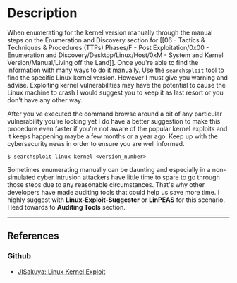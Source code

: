 # Description

When enumerating for the kernel version manually through the manual steps on the Enumeration and Discovery section for [[06 - Tactics & Techniques & Procedures (TTPs) Phases/F - Post Exploitation/0x00 - Enumeration and Discovery/Desktop/Linux/Host/0xM - System and Kernel Version/Manual/Living off the Land]]. Once you're able to find the information with many ways to do it manually. Use the `searchsploit` tool to find the specific Linux kernel version. However I must give you warning and advise. Exploiting kernel vulnerabilities may have the potential to cause the Linux machine to crash I would suggest you to keep it as last resort or you don't have any other way.

After you've executed the command browse around a bit of any particular vulnerability you're looking yet I do have a better suggestion to make this procedure even faster if you're not aware of the popular kernel exploits and it keeps happening maybe a few months or a year ago. Keep up with the cybersecurity news in order to ensure you are well informed.

```
$ searchsploit linux kernel <version_number>
```

Sometimes enumerating manually can be daunting and especially in a non-simulated cyber intrusion attackers have little time to spare to go through those steps due to any reasonable circumstances. That's why other developers have made auditing tools that could help us save more time. I highly suggest with **Linux-Exploit-Suggester** or **LinPEAS** for this scenario. Head towards to **Auditing Tools** section.

---
## References

### Github

- [JISakuya: Linux Kernel Exploit](https://github.com/JlSakuya/Linux-Privilege-Escalation-Exploits)